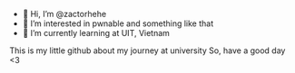- 👋 Hi, I’m @zactorhehe
- 👀 I’m interested in pwnable and something like that
- 🌱 I’m currently learning at UIT, Vietnam

This is my little github about my journey at university
So, have a good day <3 
